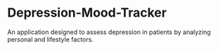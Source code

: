 # Depression-Mood-Tracker
An application designed to assess depression in patients by analyzing personal and lifestyle factors. 
